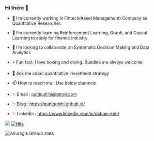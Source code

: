 ### Hi there 👋

- 🔭 I’m currently working in Fintech(Asset Management) Company as Quantitative Researcher.
- 🌱 I’m currently learning Reinforcement Learning, Graph, and Causal Learning to apply for finance industry. 
- 👯 I’m looking to collaborate on Systematic Decision Making and Data Analytics
- ⚡ Fun fact: I love boxing and diving. Buddies are always welcome. 

- 💬 Ask me about quantitative investment strategy 

- 📫 How to reach me : Use below channels
- ✨ Email : quhiquhihi@gmail.com
- ✨ Blog : https://quhiquhihi.github.io/
- ✨ LinkedIn : https://www.linkedin.com/in/daham-kim/


<a href="https://quhiquhihi.github.io/" target="_blank"><img src="https://img.shields.io/badge/Homepage-FFCA28?style=flat-square&logo=HomeAdvisor&logoColor=White"/></a>
[![Hits](https://hits.seeyoufarm.com/api/count/incr/badge.svg?url=https%3A%2F%2Fgithub.com%2FQuhiQuhihi&count_bg=%2379C83D&title_bg=%23555555&icon=&icon_color=%23E7E7E7&title=Github&edge_flat=false)](https://hits.seeyoufarm.com)

![Anurag's GitHub stats](https://github-readme-stats.vercel.app/api?username=QuhiQuhihi&show_icons=true&theme=radical)


<!--
**QuhiQuhihi/QuhiQuhihi** is a ✨ _special_ ✨ repository because its `README.md` (this file) appears on your GitHub profile.

Here are some ideas to get you started:

- 🔭 I’m currently working on ...
- 🌱 I’m currently learning ...
- 👯 I’m looking to collaborate on ...
- 🤔 I’m looking for help with ...
- 💬 Ask me about ...
- 📫 How to reach me: ...
- 😄 Pronouns: ...
- ⚡ Fun fact: ...
-->
